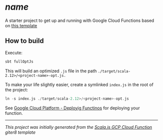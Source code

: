 # $name$

A starter project to get up and running with Google Cloud Functions based on [this template][template]

## How to build

Execute:

```sbt
sbt fullOptJs
```

This will build an optimized `.js` file in the path `./target/scala-2.12>/<project-name>-opt.js.`

To make your life slightly easier, create a symlinked `index.js` in the root of the project:

```sbt
ln -s index.js ./target/scala-2.12>/<project-name>-opt.js
```

See [Google Cloud Platform - Deployig Functinos][gcp] for deploying your function.

---

_This project was initially generated from the [Scala.js GCP Cloud Function][template] giter8 template_

[gcp]: https://cloud.google.com/functions/docs/deploying
[template]: https://github.com/TobiasRoland/scalajs-gcp-cloud-functions.g8

